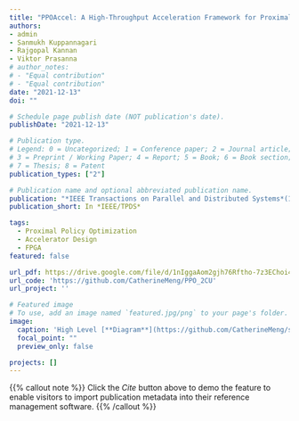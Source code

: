 ```yaml
---
title: "PPOAccel: A High-Throughput Acceleration Framework for Proximal Policy Optimization"
authors:
- admin
- Sanmukh Kuppannagari
- Rajgopal Kannan
- Viktor Prasanna
# author_notes:
# - "Equal contribution"
# - "Equal contribution"
date: "2021-12-13"
doi: ""

# Schedule page publish date (NOT publication's date).
publishDate: "2021-12-13"

# Publication type.
# Legend: 0 = Uncategorized; 1 = Conference paper; 2 = Journal article;
# 3 = Preprint / Working Paper; 4 = Report; 5 = Book; 6 = Book section;
# 7 = Thesis; 8 = Patent
publication_types: ["2"]

# Publication name and optional abbreviated publication name.
publication: "*IEEE Transactions on Parallel and Distributed Systems*(1)"
publication_short: In *IEEE/TPDS*

tags:
  - Proximal Policy Optimization
  - Accelerator Design
  - FPGA
featured: false

url_pdf: https://drive.google.com/file/d/1nIggaAom2gjh76Rftho-7z3EChoi43nM/view?usp=sharing
url_code: 'https://github.com/CatherineMeng/PPO_2CU'
url_project: ''

# Featured image
# To use, add an image named `featured.jpg/png` to your page's folder. 
image:
  caption: 'High Level [**Diagram**](https://github.com/CatherineMeng/site-academic/blob/main/images/overview_ppoaccel.png)'
  focal_point: ""
  preview_only: false

projects: []
---
```


{{% callout note %}}
Click the *Cite* button above to demo the feature to enable visitors to import publication metadata into their reference management software.
{{% /callout %}}

